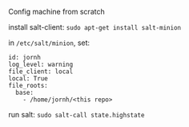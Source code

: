 Config machine from scratch

install salt-client: `sudo apt-get install salt-minion`

in `/etc/salt/minion`, set:
```
id: jornh
log_level: warning
file_client: local
local: True
file_roots:
  base:
    - /home/jornh/<this repo>
```

run salt: `sudo salt-call state.highstate`

